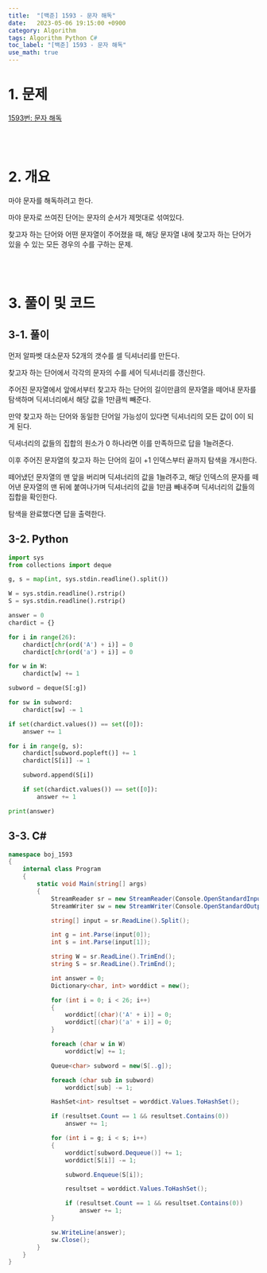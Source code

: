 ```yaml
---
title:  "[백준] 1593 - 문자 해독"
date:   2023-05-06 19:15:00 +0900
category: Algorithm
tags: Algorithm Python C#
toc_label: "[백준] 1593 - 문자 해독"
use_math: true
---
```


# 1. 문제
[1593번: 문자 해독](https://www.acmicpc.net/problem/1593)


<br/>
<br/>

# 2. 개요
마야 문자를 해독하려고 한다.

마야 문자로 쓰여진 단어는 문자의 순서가 제멋대로 섞여있다.

찾고자 하는 단어와 어떤 문자열이 주어졌을 때, 해당 문자열 내에 찾고자 하는 단어가 있을 수 있는 모든 경우의 수를 구하는 문제.

<br/>
<br/>

# 3. 풀이 및 코드
## 3-1. 풀이
먼저 알파벳 대소문자 52개의 갯수를 셀 딕셔너리를 만든다.

찾고자 하는 단어에서 각각의 문자의 수를 세어 딕셔너리를 갱신한다.

주어진 문자열에서 앞에서부터 찾고자 하는 단어의 길이만큼의 문자열을 떼어내 문자를 탐색하며 딕셔너리에서 해당 값을 1만큼씩 빼준다.

만약 찾고자 하는 단어와 동일한 단어일 가능성이 있다면 딕셔너리의 모든 값이 0이 되게 된다.

딕셔너리의 값들의 집합의 원소가 0 하나라면 이를 만족하므로 답을 1늘려준다.

이후 주어진 문자열의 찾고자 하는 단어의 길이 +1 인덱스부터 끝까지 탐색을 개시한다.

떼어냈던 문자열의 맨 앞을 버리며 딕셔너리의 값을 1늘려주고, 해당 인덱스의 문자를 떼어낸 문자열의 맨 뒤에 붙여나가며 딕셔너리의 값을 1만큼 빼내주며 딕셔너리의 값들의 집합을 확인한다.

탐색을 완료했다면 답을 출력한다.

## 3-2. Python

```python
import sys
from collections import deque

g, s = map(int, sys.stdin.readline().split())

W = sys.stdin.readline().rstrip()
S = sys.stdin.readline().rstrip()

answer = 0
chardict = {}

for i in range(26):
    chardict[chr(ord('A') + i)] = 0
    chardict[chr(ord('a') + i)] = 0

for w in W:
    chardict[w] += 1

subword = deque(S[:g])

for sw in subword:
    chardict[sw] -= 1

if set(chardict.values()) == set([0]):
    answer += 1

for i in range(g, s):
    chardict[subword.popleft()] += 1
    chardict[S[i]] -= 1

    subword.append(S[i])

    if set(chardict.values()) == set([0]):
        answer += 1

print(answer)
```

## 3-3. C#

```csharp
namespace boj_1593
{
    internal class Program
    {
        static void Main(string[] args)
        {
            StreamReader sr = new StreamReader(Console.OpenStandardInput());
            StreamWriter sw = new StreamWriter(Console.OpenStandardOutput());

            string[] input = sr.ReadLine().Split();

            int g = int.Parse(input[0]);
            int s = int.Parse(input[1]);

            string W = sr.ReadLine().TrimEnd();
            string S = sr.ReadLine().TrimEnd();

            int answer = 0;
            Dictionary<char, int> worddict = new();

            for (int i = 0; i < 26; i++)
            {
                worddict[(char)('A' + i)] = 0;
                worddict[(char)('a' + i)] = 0;
            }

            foreach (char w in W)
                worddict[w] += 1;

            Queue<char> subword = new(S[..g]);

            foreach (char sub in subword)
                worddict[sub] -= 1;

            HashSet<int> resultset = worddict.Values.ToHashSet();

            if (resultset.Count == 1 && resultset.Contains(0))
                answer += 1;

            for (int i = g; i < s; i++)
            {
                worddict[subword.Dequeue()] += 1;
                worddict[S[i]] -= 1;

                subword.Enqueue(S[i]);

                resultset = worddict.Values.ToHashSet();

                if (resultset.Count == 1 && resultset.Contains(0))
                    answer += 1;
            }

            sw.WriteLine(answer);
            sw.Close();
        }
    }
}
```